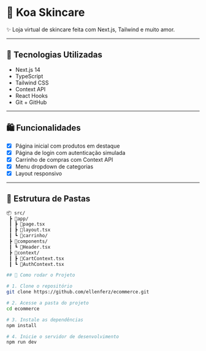# 🧴 Koa Skincare

✨ Loja virtual de skincare feita com Next.js, Tailwind e muito amor.

---

## 🚀 Tecnologias Utilizadas

- Next.js 14
- TypeScript
- Tailwind CSS
- Context API
- React Hooks
- Git + GitHub

---

## 🛍️ Funcionalidades

- [x] Página inicial com produtos em destaque  
- [x] Página de login com autenticação simulada  
- [x] Carrinho de compras com Context API  
- [x] Menu dropdown de categorias  
- [x] Layout responsivo  

---

## 📁 Estrutura de Pastas

```bash
📦 src/
 ┣ 📂app/
 ┃ ┣ 📜page.tsx
 ┃ ┣ 📜layout.tsx
 ┃ ┗ 📂carrinho/
 ┣ 📂components/
 ┃ ┗ 📜Header.tsx
 ┣ 📂context/
 ┃ ┣ 📜CartContext.tsx
 ┃ ┗ 📜AuthContext.tsx

## 🚀 Como rodar o Projeto

# 1. Clone o repositório
git clone https://github.com/ellenferz/ecommerce.git

# 2. Acesse a pasta do projeto
cd ecommerce

# 3. Instale as dependências
npm install

# 4. Inicie o servidor de desenvolvimento
npm run dev






